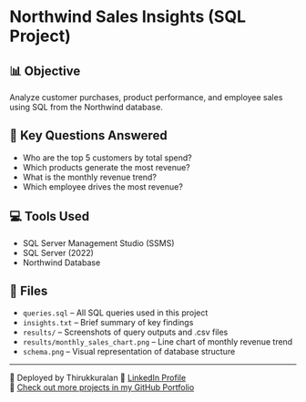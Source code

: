 # Northwind Sales Insights (SQL Project)

## 📊 Objective
Analyze customer purchases, product performance, and employee sales using SQL from the Northwind database.

## 🧠 Key Questions Answered
- Who are the top 5 customers by total spend?
- Which products generate the most revenue?
- What is the monthly revenue trend?
- Which employee drives the most revenue?

## 💻 Tools Used
- SQL Server Management Studio (SSMS)
- SQL Server (2022)
- Northwind Database

## 📁 Files
- `queries.sql` – All SQL queries used in this project
- `insights.txt` – Brief summary of key findings
- `results/` – Screenshots of query outputs and .csv files
- `results/monthly_sales_chart.png` – Line chart of monthly revenue trend
- `schema.png` – Visual representation of database structure




---
🚀 Deployed by Thirukkuralan
🔗 [LinkedIn Profile](https://www.linkedin.com/in/thirukkuralan-data-analyst)   
📂 [Check out more projects in my GitHub Portfolio](https://github.com/Davidkuralan)

